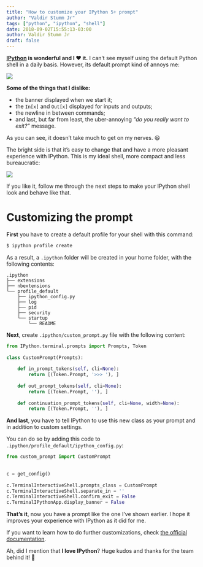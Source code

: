 ```yaml
---
title: "How to customize your IPython 5+ prompt"
author: "Valdir Stumm Jr"
tags: ["python", "ipython", "shell"]
date: 2018-09-02T15:55:13-03:00
author: Valdir Stumm Jr
draft: false
---
```


**[IPython](https://ipython.org/) is wonderful and I ❤️ it.** I can’t see myself using the default Python shell in a daily basis. However, its default prompt kind of annoys me:

![](/img/posts/ipython1.png)

**Some of the things that I dislike:**

- the banner displayed when we start it;
- the `In[x]` and `Out[x]` displayed for inputs and outputs;
- the newline in between commands;
- and last, but far from least, the uber-annoying *“do you really want to exit?”* message.

As you can see, it doesn’t take much to get on my nerves. 😆

The bright side is that it’s easy to change that and have a more pleasant experience with IPython. This is my ideal shell, more compact and less bureaucratic:

![](/img/posts/ipython2.png)

If you like it, follow me through the next steps to make your IPython shell look and behave like that.

# Customizing the prompt
**First** you have to create a default profile for your shell with this command:

```bash
$ ipython profile create
```

As a result, a `.ipython` folder will be created in your home folder, with the following contents:

```
.ipython
├── extensions
├── nbextensions
└── profile_default
    ├── ipython_config.py
    ├── log
    ├── pid
    ├── security
    └── startup
        └── README
```

**Next**, create  `.ipython/custom_prompt.py` file with the following content:

```python
from IPython.terminal.prompts import Prompts, Token
 
class CustomPrompt(Prompts):
 
    def in_prompt_tokens(self, cli=None):
        return [(Token.Prompt, '>>> '), ]
 
    def out_prompt_tokens(self, cli=None):
        return [(Token.Prompt, ''), ]
 
    def continuation_prompt_tokens(self, cli=None, width=None):
        return [(Token.Prompt, ''), ]
```

**And last**, you have to tell IPython to use this new class as your prompt and in addition to custom settings.

You can do so by adding this code to `.ipython/profile_default/ipython_config.py`:

```python
from custom_prompt import CustomPrompt
 
 
c = get_config()
 
c.TerminalInteractiveShell.prompts_class = CustomPrompt
c.TerminalInteractiveShell.separate_in = ''
c.TerminalInteractiveShell.confirm_exit = False
c.TerminalIPythonApp.display_banner = False
```

**That’s it**, now you have a prompt like the one I’ve shown earlier. I hope it improves your experience with IPython as it did for me.

If you want to learn how to do further customizations, check [the official documentation](https://ipython.readthedocs.io/en/stable/config/details.html#custom-prompts).

Ah, did I mention that **I love IPython**? Huge kudos and thanks for the team behind it! 👏
